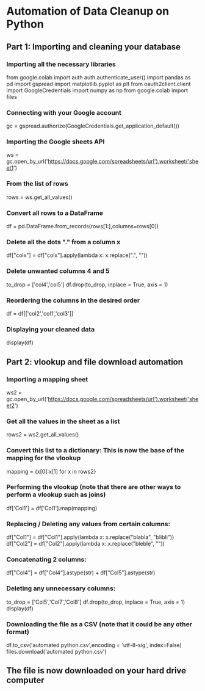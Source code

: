 # Automation of Data Cleanup on Python

## Part 1: Importing and cleaning your database

### Importing all the necessary libraries
from google.colab import auth
auth.authenticate_user()
import pandas as pd
import gspread
import matplotlib.pyplot as plt
from oauth2client.client import GoogleCredentials
import numpy as np
from google.colab import files

### Connecting with your Google account
gc = gspread.authorize(GoogleCredentials.get_application_default())

### Importing the Google sheets API
ws = gc.open_by_url('https://docs.google.com/spreadsheets/url').worksheet('sheet1')

### From the list of rows
rows = ws.get_all_values()

### Convert all rows to a DataFrame
df = pd.DataFrame.from_records(rows[1:],columns=rows[0])

### Delete all the dots "." from a column x
df["colx"] = df["colx"].apply(lambda x: x.replace(".", ""))

### Delete unwanted columns 4 and 5
to_drop = ['col4','col5']
df.drop(to_drop, inplace = True, axis = 1)

### Reordering the columns in the desired order
df = df[['col2','col1','col3']]

### Displaying your cleaned data
display(df)

## Part 2: vlookup and file download automation

### Importing a mapping sheet
ws2 = gc.open_by_url('https://docs.google.com/spreadsheets/url').worksheet('sheet2')

### Get all the values in the sheet as a list
rows2 = ws2.get_all_values()

### Convert this list to a dictionary: This is now the base of the mapping for the vlookup
mapping = {x[0]:x[1] for x in rows2}

### Performing the vlookup (note that there are other ways to perform a vlookup such as joins)
df['Col1'] = df['Col1'].map(mapping)

### Replacing / Deleting any values from certain columns:

df["Col1"] = df["Col1"].apply(lambda x: x.replace("blabla", "blibli"))
df["Col2"] = df["Col2"].apply(lambda x: x.replace("bleble", ""))

### Concatenating 2 columns: 
df["Col4"] = df["Col4"].astype(str) + df["Col5"].astype(str)

### Deleting any unnecessary columns:
to_drop = ['Col5','Col7','Col8']
df.drop(to_drop, inplace = True, axis = 1)
display(df)

### Downloading the file as a CSV (note that it could be any other format)
df.to_csv('automated python.csv',encoding = 'utf-8-sig', index=False) 
files.download('automated python.csv')

## The file is now downloaded on your hard drive computer
